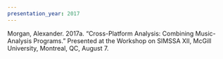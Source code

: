 ```yaml
---
presentation_year: 2017
---
```

Morgan, Alexander. 2017a. “Cross-Platform Analysis: Combining Music-Analysis Programs.” Presented at the Workshop on SIMSSA XII, McGill University, Montreal, QC, August 7.
